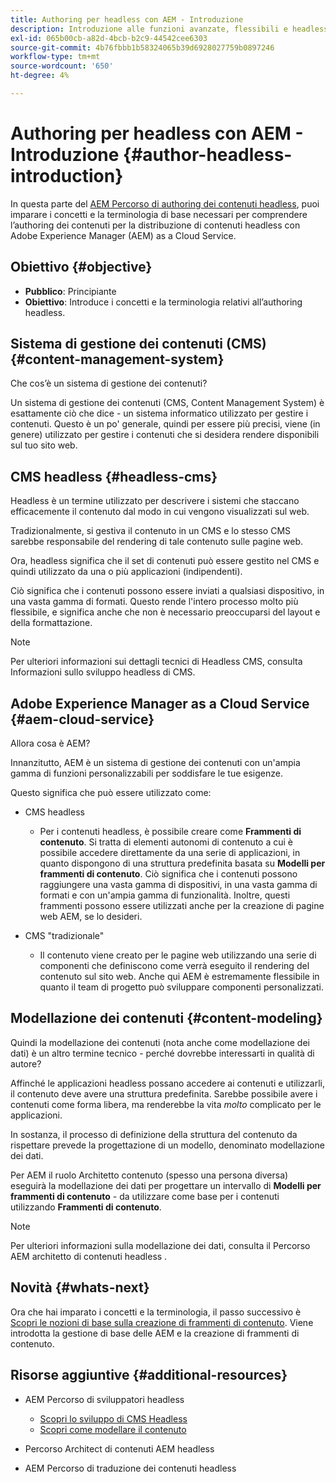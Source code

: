 ```yaml
---
title: Authoring per headless con AEM - Introduzione
description: Introduzione alle funzioni avanzate, flessibili e headless di Adobe Experience Manager as a Cloud Service e alle modalità di creazione dei contenuti per il progetto.
exl-id: 065b00cb-a82d-4bcb-b2c9-44542cee6303
source-git-commit: 4b76fbbb1b58324065b39d6928027759b0897246
workflow-type: tm+mt
source-wordcount: '650'
ht-degree: 4%

---
```


# Authoring per headless con AEM - Introduzione {#author-headless-introduction}

In questa parte del [AEM Percorso di authoring dei contenuti headless](overview.md), puoi imparare i concetti e la terminologia di base necessari per comprendere l’authoring dei contenuti per la distribuzione di contenuti headless con Adobe Experience Manager (AEM) as a Cloud Service.

## Obiettivo {#objective}

* **Pubblico**: Principiante
* **Obiettivo**: Introduce i concetti e la terminologia relativi all’authoring headless.

## Sistema di gestione dei contenuti (CMS) {#content-management-system}

Che cos’è un sistema di gestione dei contenuti?

Un sistema di gestione dei contenuti (CMS, Content Management System) è esattamente ciò che dice - un sistema informatico utilizzato per gestire i contenuti. Questo è un po&#39; generale, quindi per essere più precisi, viene (in genere) utilizzato per gestire i contenuti che si desidera rendere disponibili sul tuo sito web.

## CMS headless {#headless-cms}

Headless è un termine utilizzato per descrivere i sistemi che staccano efficacemente il contenuto dal modo in cui vengono visualizzati sul web.

Tradizionalmente, si gestiva il contenuto in un CMS e lo stesso CMS sarebbe responsabile del rendering di tale contenuto sulle pagine web.

Ora, headless significa che il set di contenuti può essere gestito nel CMS e quindi utilizzato da una o più applicazioni (indipendenti).

Ciò significa che i contenuti possono essere inviati a qualsiasi dispositivo, in una vasta gamma di formati. Questo rende l&#39;intero processo molto più flessibile, e significa anche che non è necessario preoccuparsi del layout e della formattazione.

>[!NOTE]
>
>Per ulteriori informazioni sui dettagli tecnici di Headless CMS, consulta Informazioni sullo sviluppo headless di CMS.

## Adobe Experience Manager as a Cloud Service {#aem-cloud-service}

Allora cosa è AEM?

Innanzitutto, AEM è un sistema di gestione dei contenuti con un&#39;ampia gamma di funzioni personalizzabili per soddisfare le tue esigenze.

Questo significa che può essere utilizzato come:

* CMS headless
   * Per i contenuti headless, è possibile creare come **Frammenti di contenuto**.
Si tratta di elementi autonomi di contenuto a cui è possibile accedere direttamente da una serie di applicazioni, in quanto dispongono di una struttura predefinita basata su **Modelli per frammenti di contenuto**.
Ciò significa che i contenuti possono raggiungere una vasta gamma di dispositivi, in una vasta gamma di formati e con un&#39;ampia gamma di funzionalità.
Inoltre, questi frammenti possono essere utilizzati anche per la creazione di pagine web AEM, se lo desideri.

* CMS &quot;tradizionale&quot;
   * Il contenuto viene creato per le pagine web utilizzando una serie di componenti che definiscono come verrà eseguito il rendering del contenuto sul sito web. Anche qui AEM è estremamente flessibile in quanto il team di progetto può sviluppare componenti personalizzati.

## Modellazione dei contenuti {#content-modeling}

Quindi la modellazione dei contenuti (nota anche come modellazione dei dati) è un altro termine tecnico - perché dovrebbe interessarti in qualità di autore?

Affinché le applicazioni headless possano accedere ai contenuti e utilizzarli, il contenuto deve avere una struttura predefinita. Sarebbe possibile avere i contenuti come forma libera, ma renderebbe la vita *molto* complicato per le applicazioni.

In sostanza, il processo di definizione della struttura del contenuto da rispettare prevede la progettazione di un modello, denominato modellazione dei dati.

Per AEM il ruolo Architetto contenuto (spesso una persona diversa) eseguirà la modellazione dei dati per progettare un intervallo di **Modelli per frammenti di contenuto** - da utilizzare come base per i contenuti utilizzando **Frammenti di contenuto**.

>[!NOTE]
>
>Per ulteriori informazioni sulla modellazione dei dati, consulta il Percorso AEM architetto di contenuti headless .

## Novità {#whats-next}

Ora che hai imparato i concetti e la terminologia, il passo successivo è [Scopri le nozioni di base sulla creazione di frammenti di contenuto](basics.md). Viene introdotta la gestione di base delle AEM e la creazione di frammenti di contenuto.

## Risorse aggiuntive {#additional-resources}

* AEM Percorso di sviluppatori headless
   * [Scopri lo sviluppo di CMS Headless](/help/journey-headless/developer/learn-about.md)
   * [Scopri come modellare il contenuto](/help/journey-headless/developer/model-your-content.md)

* Percorso Architect di contenuti AEM headless

* AEM Percorso di traduzione dei contenuti headless
